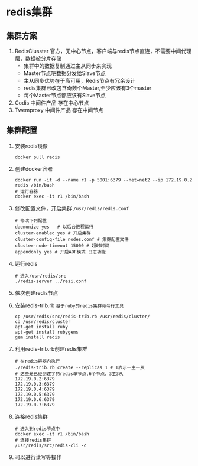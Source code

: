 # redis集群

## 集群方案

1. RedisClusster 官方，无中心节点，客户端与redis节点直连，不需要中间代理层，数据被分片存储 
   - 集群中的数据复制通过主从同步来实现
   - Master节点吧数据分发给Slave节点
   - 主从同步优势在于高可用，Redis节点有冗余设计
   - redis集群已改包含奇数个Master,至少应该有3个master
   - 每个Master节点都应该有Slave节点
2. Codis 中间件产品 存在中心节点
3. Twemproxy 中间件产品 存在中间节点

## 集群配置

1. 安装redis镜像

   ```shell
   docker pull redis
   
   ```

2. 创建docker容器

   ```shell
   docker run -it -d --name r1 -p 5001:6379 --net=net2 --ip 172.19.0.2 redis /bin/bash
   # 运行容器
   docker exec -it r1 /bin/bash
   ```

3. 修改配置文件，开启集群    ``/usr/redis/redis.conf``

   ```shell
   # 修改下列配置
   daemonize yes   # 以后台进程运行
   cluster-enabled yes # 开启集群
   cluster-config-file nodes.conf # 集群配置文件
   cluster-node-timeout 15000 # 超时时间
   appendonly yes # 开启AOF模式 日志功能
   ```

4. 运行redis

   ```shell
   # 进入/usr/redis/src
   ./redis-server ../resi.conf
   ```

5. 依次创建redis节点

6. 安装redis-trib.rb ``基于ruby的redis集群命令行工具``

   ```shell
   cp /usr/redis/src/redis-trib.rb /usr/redis/cluster/
   cd /usr/redis/cluster
   apt-get install ruby
   apt-get install rubygems
   gem install redis
   ```

7. 利用redis-trib.rb创建redis集群

   ```shell
   # 在redis容器内执行
   ./redis-trib.rb create --replicas 1 # 1表示一主一从
   # 这些是已经创建了的redis单节点,6个节点，3主3从
   172.19.0.2:6379
   172.19.0.3:6379
   172.19.0.4:6379
   172.19.0.5:6379
   172.19.0.6:6379
   172.19.0.7:6379
   ```

8. 连接redis集群

   ```shell
   # 进入到redis节点中
   docker exec -it r1 /bin/bash
   # 连接redis集群
   /usr/redis/src/redis-cli -c
   ```

9. 可以进行读写等操作